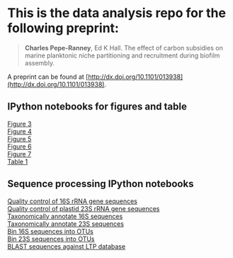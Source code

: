 # This is the data analysis repo for the following preprint:

>**Charles Pepe-Ranney**, Ed K Hall. The effect of carbon subsidies on marine
>planktonic niche partitioning and recruitment during biofilm assembly. 

A preprint can be found at
[http://dx.doi.org/10.1101/013938](http://dx.doi.org/10.1101/013938).  

## IPython notebooks for figures and table

[Figure 3](http://nbviewer.ipython.org/github/chuckpr/BvP_manuscript_figures/blob/master/figures_and_stats/rarefaction_curves.ipynb)  
[Figure 4](http://nbviewer.ipython.org/github/chuckpr/BvP_manuscript_figures/blob/master/figures_and_stats/ordination_BP.ipynb)  
[Figure 5](http://nbviewer.ipython.org/github/chuckpr/BvP_manuscript_figures/blob/master/figures_and_stats/l2fc_figs.ipynb)  
[Figure 6](http://nbviewer.ipython.org/github/chuckpr/BvP_manuscript_figures/blob/master/figures_and_stats/rank_abundance.ipynb)  
[Figure 7](http://nbviewer.ipython.org/github/chuckpr/BvP_manuscript_figures/blob/master/figures_and_stats/rarefaction_curves.ipynb)  
[Table 1](http://nbviewer.ipython.org/github/chuckpr/BvP_manuscript_figures/blob/master/figures_and_stats/LTP_BLAST_table.ipynb) 

## Sequence processing IPython notebooks

[Quality control of 16S rRNA gene sequences](http://nbviewer.ipython.org/github/chuckpr/BvP_manuscript_figures/blob/master/sequence_QC_B.ipynb)  
[Quality control of plastid 23S rRNA gene sequences](http://nbviewer.ipython.org/github/chuckpr/BvP_manuscript_figures/blob/master/sequence_QC_A.ipynb)  
[Taxonomically annotate 16S sequences](http://nbviewer.ipython.org/github/chuckpr/BvP_manuscript_figures/blob/master/classify_OTUS_B.ipynb)  
[Taxonomically annotate 23S sequences](http://nbviewer.ipython.org/github/chuckpr/BvP_manuscript_figures/blob/master/classify_OTUS_A.ipynb)  
[Bin 16S sequences into OTUs](http://nbviewer.ipython.org/github/chuckpr/BvP_manuscript_figures/blob/master/OTU_binning_B.ipynb)  
[Bin 23S sequences into OTUs](http://nbviewer.ipython.org/github/chuckpr/BvP_manuscript_figures/blob/master/OTU_binning_A.ipynb)  
[BLAST sequences against LTP database](http://nbviewer.ipython.org/github/chuckpr/BvP_manuscript_figures/blob/master/BLAST.ipynb)  
